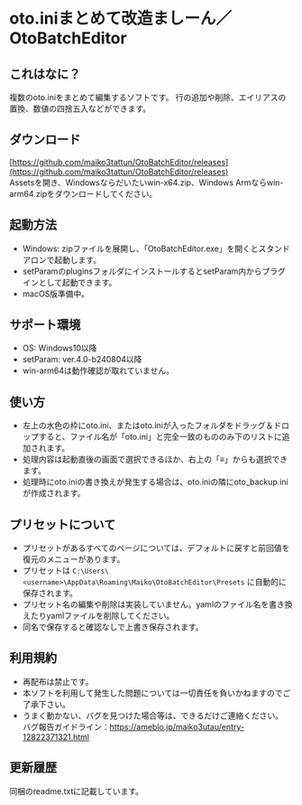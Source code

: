 # oto.iniまとめて改造ましーん／OtoBatchEditor

## これはなに？
複数のoto.iniをまとめて編集するソフトです。
行の追加や削除、エイリアスの置換、数値の四捨五入などができます。

## ダウンロード
[https://github.com/maiko3tattun/OtoBatchEditor/releases](https://github.com/maiko3tattun/OtoBatchEditor/releases)  
Assetsを開き、Windowsならだいたいwin-x64.zip、Windows Armならwin-arm64.zipをダウンロードしてください。

## 起動方法
- Windows: zipファイルを展開し、「OtoBatchEditor.exe」を開くとスタンドアロンで起動します。
- setParamのpluginsフォルダにインストールするとsetParam内からプラグインとして起動できます。
- macOS版準備中。

## サポート環境
- OS: Windows10以降
- setParam: ver.4.0-b240804以降
- win-arm64は動作確認が取れていません。

## 使い方
- 左上の水色の枠にoto.ini、またはoto.iniが入ったフォルダをドラッグ＆ドロップすると、ファイル名が「oto.ini」と完全一致のもののみ下のリストに追加されます。
- 処理内容は起動直後の画面で選択できるほか、右上の「≡」からも選択できます。
- 処理時にoto.iniの書き換えが発生する場合は、oto.iniの隣にoto_backup.iniが作成されます。

## プリセットについて
- プリセットがあるすべてのページについては、デフォルトに戻すと前回値を復元のメニューがあります。
- プリセットは `C:\Users\<username>\AppData\Roaming\Maiko\OtoBatchEditor\Presets` に自動的に保存されます。
- プリセット名の編集や削除は実装していません。yamlのファイル名を書き換えたりyamlファイルを削除してください。
- 同名で保存すると確認なしで上書き保存されます。

## 利用規約
- 再配布は禁止です。
- 本ソフトを利用して発生した問題については一切責任を負いかねますのでご了承下さい。
- うまく動かない、バグを見つけた場合等は、できるだけご連絡ください。  
バグ報告ガイドライン：https://ameblo.jp/maiko3utau/entry-12822371321.html

## 更新履歴
同梱のreadme.txtに記載しています。
